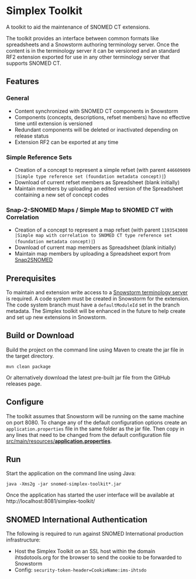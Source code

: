 # Simplex Toolkit
A toolkit to aid the maintenance of SNOMED CT extensions. 

The toolkit provides an interface between common formats like spreadsheets and a Snowstorm authoring terminology server. 
Once the content is in the terminology server it can be versioned and an standard RF2 extension exported for use in any other terminology server that supports SNOMED CT. 

## Features
### General
  - Content synchronized with SNOMED CT components in Snowstorm
  - Components (concepts, descriptions, refset members) have no effective time until extension is versioned
  - Redundant components will be deleted or inactivated depending on release status
  - Extension RF2 can be exported at any time 
### Simple Reference Sets
  - Creation of a concept to represent a simple refset (with parent `446609009 |Simple type reference set (foundation metadata concept)|`)
  - Download of current refset members as Spreadsheet (blank initially)
  - Maintain members by uploading an edited version of the Spreadsheet containing a new set of concept codes
### Snap-2-SNOMED Maps / Simple Map to SNOMED CT with Correlation
  - Creation of a concept to represent a map refset (with parent `1193543008 |Simple map with correlation to SNOMED CT type reference set (foundation metadata concept)|`)
  - Download of current map members as Spreadsheet (blank initially)
  - Maintain map members by uploading a Spreadsheet export from [Snap2SNOMED](https://snap.snomedtools.org/)

## Prerequisites
To maintain and extension write access to a [Snowstorm terminology server](https://github.com/IHTSDO/snowstorm) is required.
A code system must be created in Snowstorm for the extension. The code system branch must have a `defaultModuleId` set in the branch metadata.
The Simplex toolkit will be enhanced in the future to help create and set up new extensions in Snowstorm.

## Build or Download
Build the project on the command line using Maven to create the jar file in the target directory.
```
mvn clean package
```
Or alternatively download the latest pre-built jar file from the GitHub releases page.

## Configure
The toolkit assumes that Snowstorm will be running on the same machine on port 8080. To change any of the default configuration options create an `application.properties` file in 
the same folder as the jar file. Then copy in any lines that need to be changed from the default configuration file 
[src/main/resources/**application.properties**](/src/main/resources/application.properties).  

## Run
Start the application on the command line using Java:
```
java -Xms2g -jar snomed-simplex-toolkit*.jar
```
Once the application has started the user interface will be available at http://localhost:8081/simplex-toolkit/

## SNOMED International Authentication
The following is required to run against SNOMED International production infrastructure:
- Host the Simplex Toolkit on an SSL host within the domain ihtsdotools.org for the browser to send the cookie to be forwarded to Snowstorm
- Config: `security-token-header=CookieName:ims-ihtsdo`

